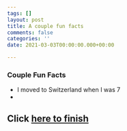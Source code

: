 ```yaml
---
tags: []
layout: post
title: A couple fun facts
comments: false
categories: ''
date: 2021-03-03T00:00:00.000+00:00

---
```

### Couple Fun Facts

* I moved to Switzerland when I was 7
* 

## Click [here to finish](https://onlinejoshdean.github.io/thank-you/ "Click here to finish")